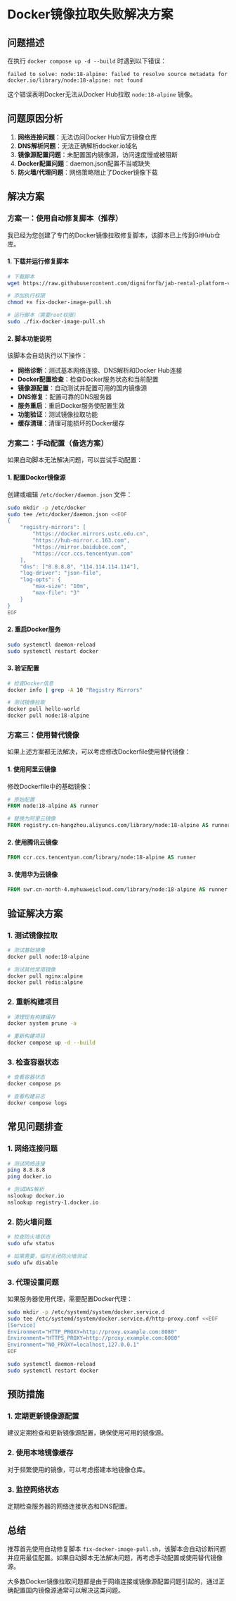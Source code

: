# Docker镜像拉取失败解决方案

## 问题描述

在执行 `docker compose up -d --build` 时遇到以下错误：

```
failed to solve: node:18-alpine: failed to resolve source metadata for docker.io/library/node:18-alpine: not found
```

这个错误表明Docker无法从Docker Hub拉取 `node:18-alpine` 镜像。

## 问题原因分析

1. **网络连接问题**：无法访问Docker Hub官方镜像仓库
2. **DNS解析问题**：无法正确解析docker.io域名
3. **镜像源配置问题**：未配置国内镜像源，访问速度慢或被阻断
4. **Docker配置问题**：daemon.json配置不当或缺失
5. **防火墙/代理问题**：网络策略阻止了Docker镜像下载

## 解决方案

### 方案一：使用自动修复脚本（推荐）

我已经为您创建了专门的Docker镜像拉取修复脚本，该脚本已上传到GitHub仓库。

#### 1. 下载并运行修复脚本

```bash
# 下载脚本
wget https://raw.githubusercontent.com/dignifnrfb/jab-rental-platform-v2/main/fix-docker-image-pull.sh

# 添加执行权限
chmod +x fix-docker-image-pull.sh

# 运行脚本（需要root权限）
sudo ./fix-docker-image-pull.sh
```

#### 2. 脚本功能说明

该脚本会自动执行以下操作：

- **网络诊断**：测试基本网络连接、DNS解析和Docker Hub连接
- **Docker配置检查**：检查Docker服务状态和当前配置
- **镜像源配置**：自动测试并配置可用的国内镜像源
- **DNS修复**：配置可靠的DNS服务器
- **服务重启**：重启Docker服务使配置生效
- **功能验证**：测试镜像拉取功能
- **缓存清理**：清理可能损坏的Docker缓存

### 方案二：手动配置（备选方案）

如果自动脚本无法解决问题，可以尝试手动配置：

#### 1. 配置Docker镜像源

创建或编辑 `/etc/docker/daemon.json` 文件：

```bash
sudo mkdir -p /etc/docker
sudo tee /etc/docker/daemon.json <<EOF
{
    "registry-mirrors": [
        "https://docker.mirrors.ustc.edu.cn",
        "https://hub-mirror.c.163.com",
        "https://mirror.baidubce.com",
        "https://ccr.ccs.tencentyun.com"
    ],
    "dns": ["8.8.8.8", "114.114.114.114"],
    "log-driver": "json-file",
    "log-opts": {
        "max-size": "10m",
        "max-file": "3"
    }
}
EOF
```

#### 2. 重启Docker服务

```bash
sudo systemctl daemon-reload
sudo systemctl restart docker
```

#### 3. 验证配置

```bash
# 检查Docker信息
docker info | grep -A 10 "Registry Mirrors"

# 测试镜像拉取
docker pull hello-world
docker pull node:18-alpine
```

### 方案三：使用替代镜像

如果上述方案都无法解决，可以考虑修改Dockerfile使用替代镜像：

#### 1. 使用阿里云镜像

修改Dockerfile中的基础镜像：

```dockerfile
# 原始配置
FROM node:18-alpine AS runner

# 替换为阿里云镜像
FROM registry.cn-hangzhou.aliyuncs.com/library/node:18-alpine AS runner
```

#### 2. 使用腾讯云镜像

```dockerfile
FROM ccr.ccs.tencentyun.com/library/node:18-alpine AS runner
```

#### 3. 使用华为云镜像

```dockerfile
FROM swr.cn-north-4.myhuaweicloud.com/library/node:18-alpine AS runner
```

## 验证解决方案

### 1. 测试镜像拉取

```bash
# 测试基础镜像
docker pull node:18-alpine

# 测试其他常用镜像
docker pull nginx:alpine
docker pull redis:alpine
```

### 2. 重新构建项目

```bash
# 清理现有构建缓存
docker system prune -a

# 重新构建项目
docker compose up -d --build
```

### 3. 检查容器状态

```bash
# 查看容器状态
docker compose ps

# 查看构建日志
docker compose logs
```

## 常见问题排查

### 1. 网络连接问题

```bash
# 测试网络连接
ping 8.8.8.8
ping docker.io

# 测试DNS解析
nslookup docker.io
nslookup registry-1.docker.io
```

### 2. 防火墙问题

```bash
# 检查防火墙状态
sudo ufw status

# 如果需要，临时关闭防火墙测试
sudo ufw disable
```

### 3. 代理设置问题

如果服务器使用代理，需要配置Docker代理：

```bash
sudo mkdir -p /etc/systemd/system/docker.service.d
sudo tee /etc/systemd/system/docker.service.d/http-proxy.conf <<EOF
[Service]
Environment="HTTP_PROXY=http://proxy.example.com:8080"
Environment="HTTPS_PROXY=http://proxy.example.com:8080"
Environment="NO_PROXY=localhost,127.0.0.1"
EOF

sudo systemctl daemon-reload
sudo systemctl restart docker
```

## 预防措施

### 1. 定期更新镜像源配置

建议定期检查和更新镜像源配置，确保使用可用的镜像源。

### 2. 使用本地镜像缓存

对于频繁使用的镜像，可以考虑搭建本地镜像仓库。

### 3. 监控网络状态

定期检查服务器的网络连接状态和DNS配置。

## 总结

推荐首先使用自动修复脚本 `fix-docker-image-pull.sh`，该脚本会自动诊断问题并应用最佳配置。如果自动脚本无法解决问题，再考虑手动配置或使用替代镜像源。

大多数Docker镜像拉取问题都是由于网络连接或镜像源配置问题引起的，通过正确配置国内镜像源通常可以解决这类问题。